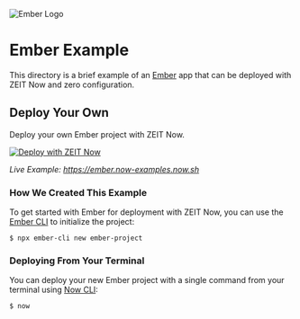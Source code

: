 ![Ember Logo](https://github.com/zeit/now/blob/master/packages/frameworks/logos/ember.svg)

# Ember Example

This directory is a brief example of an [Ember](https://emberjs.com/) app that can be deployed with ZEIT Now and zero configuration.

## Deploy Your Own

Deploy your own Ember project with ZEIT Now.

[![Deploy with ZEIT Now](https://zeit.co/button)](https://zeit.co/new/project?template=https://github.com/zeit/now/tree/master/examples/ember)

_Live Example: https://ember.now-examples.now.sh_

### How We Created This Example

To get started with Ember for deployment with ZEIT Now, you can use the [Ember CLI](https://ember-cli.com/) to initialize the project:

```shell
$ npx ember-cli new ember-project
```

### Deploying From Your Terminal

You can deploy your new Ember project with a single command from your terminal using [Now CLI](https://zeit.co/download):

```shell
$ now
```

